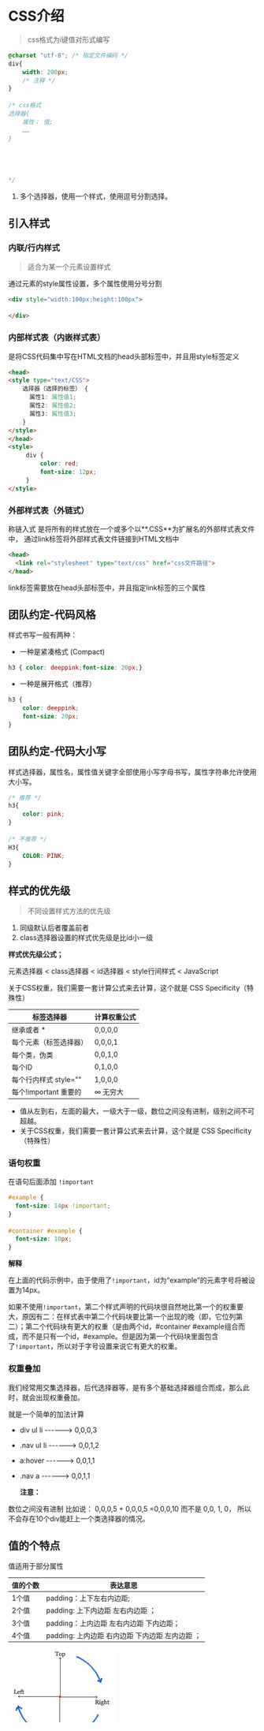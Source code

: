# CSS介绍

> css格式为i键值对形式编写

```css
@charset "utf-8"; /* 指定文件编码 */
div{
    width: 200px;
    /* 注释 */
}

/* css格式
选择器{
    属性： 值;
    ……
}




*/
```

1. 多个选择器，使用一个样式，使用逗号分割选择。



## 引入样式

### 内联/行内样式

> 适合为某一个元素设置样式

通过元素的style属性设置，多个属性使用分号分割

```html
<div style="width:100px;height:100px">

</div>
```



### 内部样式表（内嵌样式表）

是将CSS代码集中写在HTML文档的head头部标签中，并且用style标签定义

```html
<head>
<style type="text/CSS">
    选择器（选择的标签） { 
      属性1: 属性值1;
      属性2: 属性值2; 
      属性3: 属性值3;
    }
</style>
</head>
<style>
     div {
         color: red;
         font-size: 12px;
     }
</style>
```

### 外部样式表（外链式）

 称链入式 是将所有的样式放在一个或多个以**.CSS**为扩展名的外部样式表文件中， 通过link标签将外部样式表文件链接到HTML文档中

```html
<head>
  <link rel="stylesheet" type="text/css" href="css文件路径">
</head>
```

link标签需要放在head头部标签中，并且指定link标签的三个属性

## 团队约定-代码风格

样式书写一般有两种：

- 一种是紧凑格式 (Compact)

```css
h3 { color: deeppink;font-size: 20px;}
```

- 一种是展开格式（推荐）

```css
h3 {
    color: deeppink;
    font-size: 20px;    
}
```

## 团队约定-代码大小写

样式选择器，属性名，属性值关键字全部使用小写字母书写，属性字符串允许使用大小写。

```css
/* 推荐 */
h3{
    color: pink;
}

/* 不推荐 */
H3{
    COLOR: PINK;
}
```



## 样式的优先级

> 不同设置样式方法的优先级

1. 同级默认后者覆盖前者
2. class选择器设置的样式优先级是比id小一级

**样式优先级公式；**

元素选择器 < class选择器 < id选择器 < style行间样式 < JavaScript

关于CSS权重，我们需要一套计算公式来去计算，这个就是 CSS Specificity（特殊性）

| 标签选择器             | 计算权重公式 |
| ---------------------- | ------------ |
| 继承或者 *             | 0,0,0,0      |
| 每个元素（标签选择器） | 0,0,0,1      |
| 每个类，伪类           | 0,0,1,0      |
| 每个ID                 | 0,1,0,0      |
| 每个行内样式 style=""  | 1,0,0,0      |
| 每个!important 重要的  | ∞ 无穷大     |

- 值从左到右，左面的最大，一级大于一级，数位之间没有进制，级别之间不可超越。
- 关于CSS权重，我们需要一套计算公式来去计算，这个就是 CSS Specificity（特殊性）

### 语句权重

在语句后面添加 `!important`

```css
#example {
  font-size: 14px !important; 
}
 
#container #example {
  font-size: 10px;
}       
```

 **解释**

在上面的代码示例中，由于使用了`!important`，id为“example”的元素字号将被设置为14px。

如果不使用`!important`，第二个样式声明的代码块很自然地比第一个的权重要大，原因有二：在样式表中第二个代码块要比第一个出现的晚（即，它位列第二）；第二个代码块有更大的权重（是由两个id，#container #example组合而成，而不是只有一个id，#example。但是因为第一个代码块里面包含了`!important`，所以对于字号设置来说它有更大的权重。



###  权重叠加

我们经常用交集选择器，后代选择器等，是有多个基础选择器组合而成，那么此时，就会出现权重叠加。

就是一个简单的加法计算

- div ul li ------> 0,0,0,3

- .nav ul li ------> 0,0,1,2

- a:hover -----—> 0,0,1,1

- .nav a ------> 0,0,1,1

  **注意：**

数位之间没有进制 比如说： 0,0,0,5 + 0,0,0,5 =0,0,0,10 而不是 0,0, 1, 0， 所以不会存在10个div能赶上一个类选择器的情况。



## 值的个特点

值适用于部分属性

| 值的个数 | 表达意思                                        |
| -------- | ----------------------------------------------- |
| 1个值    | padding：上下左右内边距;                        |
| 2个值    | padding: 上下内边距 左右内边距 ；               |
| 3个值    | padding：上内边距 左右内边距 下内边距；         |
| 4个值    | padding: 上内边距 右内边距 下内边距 左内边距 ； |

![img](intro-images/%E9%A1%BA%E6%97%B6%E9%92%88.jpg)


